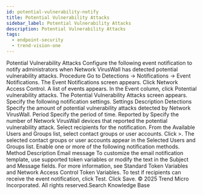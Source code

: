 ```yaml
---
id: potential-vulnerability-notify
title: Potential Vulnerability Attacks
sidebar_label: Potential Vulnerability Attacks
description: Potential Vulnerability Attacks
tags:
  - endpoint-security
  - trend-vision-one
---
```


 Potential Vulnerability Attacks Configure the following event notification to notify administrators when Network VirusWall has detected potential vulnerability attacks. Procedure Go to Detections → Notifications → Event Notifications. The Event Notifications screen appears. Click Network Access Control. A list of events appears. In the Event column, click Potential vulnerability attacks. The Potential Vulnerability Attacks screen appears. Specify the following notification settings. Settings Description Detections Specify the amount of potential vulnerability attacks detected by Network VirusWall. Period Specify the period of time. Reported by Specify the number of Network VirusWall devices that reported the potential vulnerability attack. Select recipients for the notification. From the Available Users and Groups list, select contact groups or user accounts. Click >. The selected contact groups or user accounts appear in the Selected Users and Groups list. Enable one or more of the following notification methods. Method Description Email message To customize the email notification template, use supported token variables or modify the text in the Subject and Message fields. For more information, see Standard Token Variables and Network Access Control Token Variables. To test if recipients can receive the event notification, click Test. Click Save. © 2025 Trend Micro Incorporated. All rights reserved.Search Knowledge Base